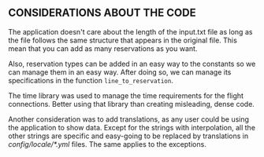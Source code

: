 ## CONSIDERATIONS ABOUT THE CODE

The application doesn't care about the length of the input.txt file as long as the file follows the same structure that appears in the original file. This mean that you can add as many reservations as you want.

Also, reservation types can be added in an easy way to the constants so we can manage them in an easy way. After doing so, we can manage its specifications in the function `line_to_reservation`.

The time library was used to manage the time requirements for the flight connections. Better using that library than creating misleading, dense code.

Another consideration was to add translations, as any user could be using the application to show data. Except for the strings with interpolation, all the other strings are specific and easy-going to be replaced by translations in _config/locale/*.yml_ files. The same applies to the exceptions. 
